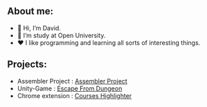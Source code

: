 ## About me:
- 👋 Hi, I’m David.
- 👀 I’m study at Open University.
- ❤️ I like programming and learning all sorts of interesting things.
## Projects:
- Assembler  Project : <a href="https://github.com/david-daveee/Assembler-Project">Assembler  Project</a>
- Unity-Game : <a href="https://play.google.com/store/apps/details?id=com.FlyingJellyFish.EscapeFromDungeon">Escape From Dungeon</a>
- Chrome extension : <a href="https://github.com/david-daveee/Extension-Highligher">Courses Highlighter</a>
<!---

--->
